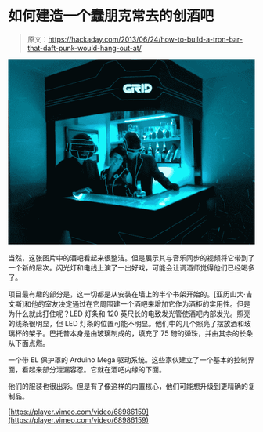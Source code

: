 # 如何建造一个蠢朋克常去的创酒吧

> 原文：<https://hackaday.com/2013/06/24/how-to-build-a-tron-bar-that-daft-punk-would-hang-out-at/>

![tron-bar-daft-punk](img/84d40ea5a1555cf0dcbb2dc9122cc3dd.png)

当然，这张图片中的酒吧看起来很整洁。但是展示其与音乐同步的视频将它带到了一个新的层次。闪光灯和电线上演了一出好戏，可能会让调酒师觉得他们已经喝多了。

项目最有趣的部分是，这一切都是从安装在墙上的半个书架开始的。[亚历山大·吉文斯]和他的室友决定通过在它周围建一个酒吧来增加它作为酒柜的实用性。但是为什么就此打住呢？LED 灯条和 120 英尺长的电致发光管使酒吧内部发光。照亮的线条很明显，但 LED 灯条的位置可能不明显。他们中的几个照亮了摆放酒和玻璃杯的架子。巴托普本身是由玻璃制成的，填充了 75 磅的弹珠，并由其余的长条从下面点燃。

一个带 EL 保护罩的 Arduino Mega 驱动系统。这些家伙建立了一个基本的控制界面，看起来部分泄漏容忍。它就在酒吧内缘的下面。

他们的服装也很出彩。但是有了像这样的内置核心，他们可能想升级到更精确的复制品。

[https://player.vimeo.com/video/68986159](https://player.vimeo.com/video/68986159)